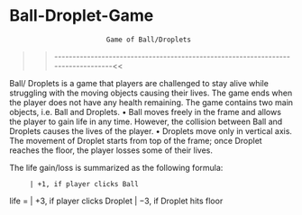 # Ball-Droplet-Game


                            Game of Ball/Droplets
>>---------------------------------------------------------------------------------<<
                 
Ball/ Droplets is a game that players are challenged to stay alive while
struggling with the moving objects causing their lives. The game ends when
the player does not have any health remaining. The game contains two main
objects, i.e. Ball and Droplets.
• Ball moves freely in the frame and allows the player to gain life in any
time. However, the collision between Ball and Droplets causes the lives
of the player.
• Droplets move only in vertical axis. The movement of Droplet starts from
top of the frame; once Droplet reaches the floor, the player losses some of
their lives.

The life gain/loss is summarized as the following formula:


         | +1, if player clicks Ball
life =   | +3, if player clicks Droplet
         | −3, if Droplet hits floor
